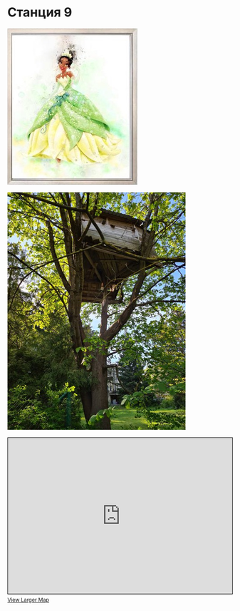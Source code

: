<script>if (!document.cookie.split('; ').find(row => row.startsWith('questStarted'))) { window.location.href = "404" }</script>

# Станция 9

![Stage 9](img/09.jpg)

![Path 9](path/09.jpg)

<iframe width="100%" height="350" frameborder="0" scrolling="no" marginheight="0" marginwidth="0" src="https://www.openstreetmap.org/export/embed.html?bbox=24.87241387367249%2C59.460408706416565%2C24.88108277320862%2C59.4642301197361&amp;layer=mapnik&amp;marker=59.46231946708135%2C24.87674832344055" style="border: 1px solid black"></iframe><br/><small><a href="https://www.openstreetmap.org/?mlat=59.46232&amp;mlon=24.87675#map=17/59.46232/24.87675&amp;layers=N">View Larger Map</a></small>